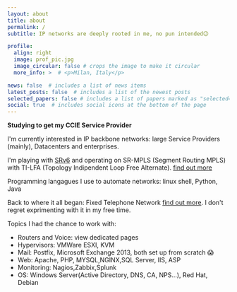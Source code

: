 ```yaml
---
layout: about
title: about
permalink: /
subtitle: IP networks are deeply rooted in me, no pun intended😉

profile:
  align: right
  image: prof_pic.jpg
  image_circular: false # crops the image to make it circular
  more_info: >  # <p>Milan, Italy</p>

news: false  # includes a list of news items
latest_posts: false  # includes a list of the newest posts
selected_papers: false # includes a list of papers marked as "selected={true}"
social: true  # includes social icons at the bottom of the page
---
```


**Studying to get my CCIE Service Provider**

I'm currently interested in IP backbone networks: large Service Providers (mainly), Datacenters and enterprises.

I'm playing with [SRv6](https://www.segment-routing.net/ietf) and operating on SR-MPLS (Segment Routing MPLS) with TI-LFA (Topology Indipendent Loop Free Alternate). [find out more](/ip)

Programming langagues I use to automate networks:
linux shell, Python, Java

Back to where it all began: Fixed Telephone Network [find out more](/voice). 
I don't regret exprimenting with it in my free time.

Topics I had the chance to work with:

* Routers and Voice: view dedicated pages 
* Hypervisors: VMWare ESXI, KVM
* Mail: Postfix, Microsoft Exchange 2013,  both set up from scratch 😱
* Web: Apache, PHP, MYSQL,NGINX,SQL Server, IIS, ASP
* Monitoring: Nagios,Zabbix,Splunk
* OS: Windows Server(Active Directory, DNS, CA, NPS...), Red Hat, Debian





